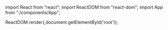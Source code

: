 import React from "react";
import ReactDOM from "react-dom";
import App from "./components/App";

ReactDOM.render(<App/>,document.getElementById('root'));
